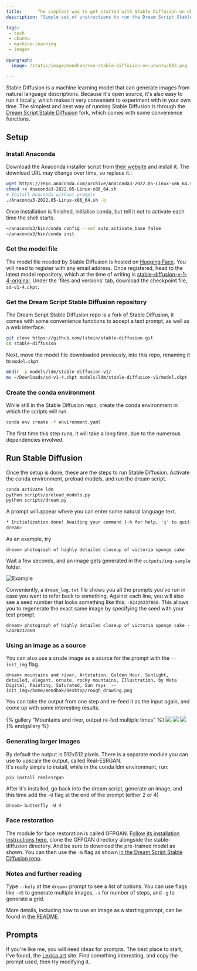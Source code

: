 ```yaml
---
title:      The simplest way to get started with Stable Diffusion on Ubuntu 
description: "Simple set of instructions to run the Dream Script Stable Diffusion on Ubuntu 22.04"

tags:
 - tech
 - ubuntu
 - machine-learning
 - images

opengraph: 
  image: /static/image/mendhak/run-stable-diffusion-on-ubuntu/003.png

---
```


Stable Diffusion is a machine learning model that can generate images from natural language descriptions.  Because it's open source, it's also easy to run it locally, which makes it very convenient to experiment with in your own time. The simplest and best way of running Stable Diffusion is through the [Dream Script Stable Diffusion](https://github.com/lstein/stable-diffusion) fork, which comes with some convenience functions.  

## Setup

### Install Anaconda

Download the Anaconda installer script from [their website](https://www.anaconda.com/products/distribution#linux) and install it.  The download URL may change over time, so replace it.: 

```bash
wget https://repo.anaconda.com/archive/Anaconda3-2022.05-Linux-x86_64.sh
chmod +x Anaconda3-2022.05-Linux-x86_64.sh
# Install Anaconda without prompts
./Anaconda3-2022.05-Linux-x86_64.sh -b
```

Once installation is finished, initialise conda, but tell it not to activate each time the shell starts. 

```bash
~/anaconda3/bin/conda config --set auto_activate_base false
~/anaconda3/bin/conda init
```

### Get the model file

The model file needed by Stable Diffusion is hosted on [Hugging Face](https://huggingface.co/CompVis/).  You will need to register with any email address.  Once registered, head to the latest model repository, which at the time of writing is [stable-diffusion-v-1-4-original](https://huggingface.co/CompVis/stable-diffusion-v-1-4-original/tree/main).  Under the 'files and versions' tab, download the checkpoint file, `sd-v1-4.ckpt`.  


### Get the Dream Script Stable Diffusion repository

The Dream Script Stable Diffusion repo is a fork of Stable Diffusion, it comes with some convenience functions to accept a text prompt, as well as a web interface.  

```bash
git clone https://github.com/lstein/stable-diffusion.git
cd stable-diffusion
```

Next, move the model file downloaded previously, into this repo, renaming it to `model.ckpt`

```bash
mkdir -p models/ldm/stable-diffusion-v1/
mv ~/Downloads/sd-v1-4.ckpt models/ldm/stable-diffusion-v1/model.ckpt
```

### Create the conda environment

While still in the Stable Diffusion repo, create the conda environment in which the scripts will run.  

```bash
conda env create -f environment.yaml
```

The first time this step runs, it will take a long time, due to the numerous dependencies involved. 


## Run Stable Diffusion

Once the setup is done, these are the steps to run Stable Diffusion.  Activate the conda environment, preload models, and run the dream script. 

```bash
conda activate ldm
python scripts/preload_models.py
python scripts/dream.py
```

A prompt will appear where you can enter some natural language text. 

```bash
* Initialization done! Awaiting your command (-h for help, 'q' to quit)
dream>
```

As an example, try 

```
dream> photograph of highly detailed closeup of victoria sponge cake
```

Wait a few seconds, and an image gets generated in the `outputs/img-sample` folder.  

![Example](/static/image/mendhak/run-stable-diffusion-on-ubuntu/001.png)

Conveniently, a `dream_log.txt` file shows you all the prompts you've run in case you want to refer back to something. Against each line, you will also see a seed number that looks something like this: `-S2420237860`.  This allows you to regenerate the exact same image by specifying the seed with your text prompt. 

```
dream> photograph of highly detailed closeup of victoria sponge cake -S2420237860
```

### Using an image as a source

You can also use a crude image as a source for the prompt with the `--init_img` flag.  

```
dream> mountains and river, Artstation, Golden Hour, Sunlight, detailed, elegant, ornate, rocky mountains, Illustration, by Weta Digital, Painting, Saturated, Sun rays  --init_img=/home/mendhak/Desktop/rough_drawing.png
```

You can take the output from one step and re-feed it as the input again, and come up with some interesting results. 

{% gallery "Mountains and river, output re-fed multiple times" %}
![](/static/image/mendhak/run-stable-diffusion-on-ubuntu/004.png)
![](/static/image/mendhak/run-stable-diffusion-on-ubuntu/005.png)
![](/static/image/mendhak/run-stable-diffusion-on-ubuntu/006.png)
{% endgallery %}



### Generating larger images

By default the output is 512x512 pixels.  There is a separate module you can use to upscale the output, called Real-ESRGAN.  
It's really simple to install, while in the conda ldm environment, run: 

```bash
pip install realesrgan
```

After it's installed, go back into the dream script, generate an image, and this time add the `-U` flag at the end of the prompt (either 2 or 4)

```
dream> butterfly -U 4
```

### Face restoration

The module for face restoration is called GFPGAN.  [Follow its installation instructions here](https://github.com/TencentARC/GFPGAN#installation), clone the GFPGAN directory alongside the stable-diffusion directory. And be sure to download the pre-trained model as shown. You can then use the `-G` flag as shown [in the Dream Script Stable Diffusion repo](https://github.com/lstein/stable-diffusion#gfpgan-and-real-esrgan-support).  



### Notes and further reading

Type `--help` at the `dream>` prompt to see a list of options.  You can use flags like `-n5` to generate multiple images, `-s` for number of steps, and `-g` to generate a grid.  

More details, including how to use an image as a starting prompt, can be found in [the README](https://github.com/lstein/stable-diffusion#interactive-command-line-interface-similar-to-the-discord-bot).  

## Prompts

If you're like me, you will need ideas for prompts.  The best place to start, I've found, the [Lexica.art](https://lexica.art/) site.  Find something interesting, and copy the prompt used, then try modifying it.  

